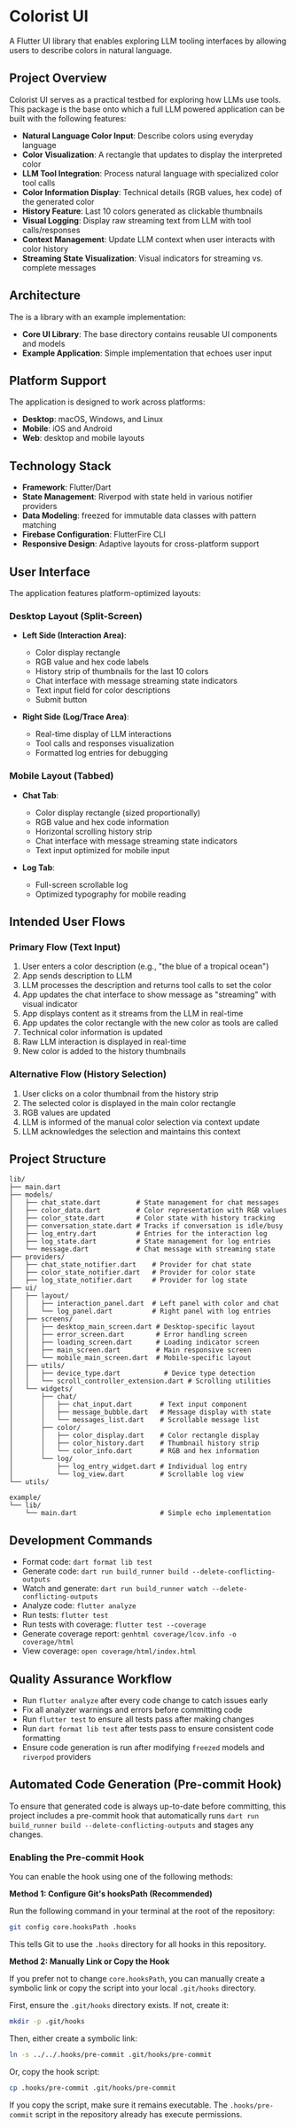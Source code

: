 # Colorist UI

A Flutter UI library that enables exploring LLM tooling interfaces by allowing
users to describe colors in natural language.

## Project Overview

Colorist UI serves as a practical testbed for exploring how LLMs use tools.
This package is the base onto which a full LLM powered application can be built
with the following features:

- **Natural Language Color Input**: Describe colors using everyday language
- **Color Visualization**: A rectangle that updates to display the interpreted color
- **LLM Tool Integration**: Process natural language with specialized color tool calls
- **Color Information Display**: Technical details (RGB values, hex code) of the generated color
- **History Feature**: Last 10 colors generated as clickable thumbnails
- **Visual Logging**: Display raw streaming text from LLM with tool calls/responses
- **Context Management**: Update LLM context when user interacts with color history
- **Streaming State Visualization**: Visual indicators for streaming vs. complete messages

## Architecture

The is a library with an example implementation:

- **Core UI Library**: The base directory contains reusable UI components and models
- **Example Application**: Simple implementation that echoes user input

## Platform Support

The application is designed to work across platforms:

- **Desktop**: macOS, Windows, and Linux
- **Mobile**: iOS and Android
- **Web**: desktop and mobile layouts

## Technology Stack

- **Framework**: Flutter/Dart
- **State Management**: Riverpod with state held in various notifier providers
- **Data Modeling**: freezed for immutable data classes with pattern matching
- **Firebase Configuration**: FlutterFire CLI
- **Responsive Design**: Adaptive layouts for cross-platform support

## User Interface

The application features platform-optimized layouts:

### Desktop Layout (Split-Screen)

- **Left Side (Interaction Area)**:
  - Color display rectangle
  - RGB value and hex code labels
  - History strip of thumbnails for the last 10 colors
  - Chat interface with message streaming state indicators
  - Text input field for color descriptions
  - Submit button

- **Right Side (Log/Trace Area)**:
  - Real-time display of LLM interactions
  - Tool calls and responses visualization
  - Formatted log entries for debugging

### Mobile Layout (Tabbed)

- **Chat Tab**:
  - Color display rectangle (sized proportionally)
  - RGB value and hex code information
  - Horizontal scrolling history strip
  - Chat interface with message streaming state indicators
  - Text input optimized for mobile input

- **Log Tab**:
  - Full-screen scrollable log
  - Optimized typography for mobile reading

## Intended User Flows

### Primary Flow (Text Input)

1. User enters a color description (e.g., "the blue of a tropical ocean")
2. App sends description to LLM
3. LLM processes the description and returns tool calls to set the color
4. App updates the chat interface to show message as "streaming" with visual indicator
5. App displays content as it streams from the LLM in real-time
6. App updates the color rectangle with the new color as tools are called
7. Technical color information is updated
8. Raw LLM interaction is displayed in real-time
9. New color is added to the history thumbnails

### Alternative Flow (History Selection)

1. User clicks on a color thumbnail from the history strip
2. The selected color is displayed in the main color rectangle
3. RGB values are updated
4. LLM is informed of the manual color selection via context update
5. LLM acknowledges the selection and maintains this context

## Project Structure

```console
lib/
├── main.dart
├── models/
│   ├── chat_state.dart         # State management for chat messages
│   ├── color_data.dart         # Color representation with RGB values
│   ├── color_state.dart        # Color state with history tracking
│   ├── conversation_state.dart # Tracks if conversation is idle/busy
│   ├── log_entry.dart          # Entries for the interaction log
│   ├── log_state.dart          # State management for log entries
│   └── message.dart            # Chat message with streaming state
├── providers/
│   ├── chat_state_notifier.dart    # Provider for chat state
│   ├── color_state_notifier.dart   # Provider for color state
│   ├── log_state_notifier.dart     # Provider for log state
├── ui/
│   ├── layout/
│   │   ├── interaction_panel.dart  # Left panel with color and chat
│   │   └── log_panel.dart          # Right panel with log entries
│   ├── screens/
│   │   ├── desktop_main_screen.dart # Desktop-specific layout
│   │   ├── error_screen.dart        # Error handling screen
│   │   ├── loading_screen.dart      # Loading indicator screen
│   │   ├── main_screen.dart         # Main responsive screen
│   │   └── mobile_main_screen.dart  # Mobile-specific layout
│   ├── utils/
│   │   ├── device_type.dart           # Device type detection
│   │   └── scroll_controller_extension.dart # Scrolling utilities
│   └── widgets/
│       ├── chat/
│       │   ├── chat_input.dart       # Text input component
│       │   ├── message_bubble.dart   # Message display with state
│       │   └── messages_list.dart    # Scrollable message list
│       ├── color/
│       │   ├── color_display.dart    # Color rectangle display
│       │   ├── color_history.dart    # Thumbnail history strip
│       │   └── color_info.dart       # RGB and hex information
│       └── log/
│           ├── log_entry_widget.dart # Individual log entry
│           └── log_view.dart         # Scrollable log view
└── utils/

example/
└── lib/
    └── main.dart                     # Simple echo implementation
```

## Development Commands

- Format code: `dart format lib test`
- Generate code: `dart run build_runner build --delete-conflicting-outputs`
- Watch and generate: `dart run build_runner watch --delete-conflicting-outputs`
- Analyze code: `flutter analyze`
- Run tests: `flutter test`
- Run tests with coverage: `flutter test --coverage`
- Generate coverage report: `genhtml coverage/lcov.info -o coverage/html`
- View coverage: `open coverage/html/index.html`

## Quality Assurance Workflow

- Run `flutter analyze` after every code change to catch issues early
- Fix all analyzer warnings and errors before committing code
- Run `flutter test` to ensure all tests pass after making changes
- Run `dart format lib test` after tests pass to ensure consistent code
  formatting
- Ensure code generation is run after modifying `freezed` models and `riverpod`
  providers

## Automated Code Generation (Pre-commit Hook)

To ensure that generated code is always up-to-date before committing, this project includes a pre-commit hook that automatically runs `dart run build_runner build --delete-conflicting-outputs` and stages any changes.

### Enabling the Pre-commit Hook

You can enable the hook using one of the following methods:

**Method 1: Configure Git's hooksPath (Recommended)**

Run the following command in your terminal at the root of the repository:

```bash
git config core.hooksPath .hooks
```
This tells Git to use the `.hooks` directory for all hooks in this repository.

**Method 2: Manually Link or Copy the Hook**

If you prefer not to change `core.hooksPath`, you can manually create a symbolic link or copy the script into your local `.git/hooks` directory.

First, ensure the `.git/hooks` directory exists. If not, create it:
```bash
mkdir -p .git/hooks
```

Then, either create a symbolic link:
```bash
ln -s ../../.hooks/pre-commit .git/hooks/pre-commit
```

Or, copy the hook script:
```bash
cp .hooks/pre-commit .git/hooks/pre-commit
```
If you copy the script, make sure it remains executable. The `.hooks/pre-commit` script in the repository already has execute permissions.
